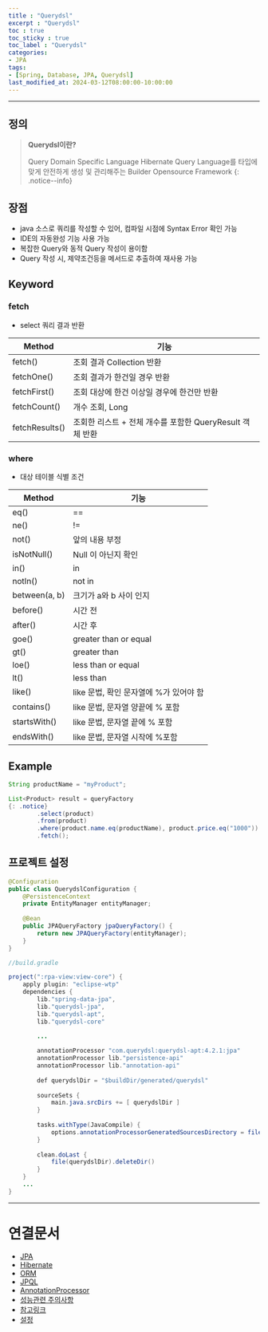 ```yaml
---
title : "Querydsl"
excerpt : "Querydsl"
toc : true
toc_sticky : true
toc_label : "Querydsl"
categories:
- JPA
tags:
- [Spring, Database, JPA, Querydsl]
last_modified_at: 2024-03-12T08:00:00-10:00:00
---
```

  
---
  
## 정의
> **Querydsl이란?**  
>
> Query Domain Specific Language
> Hibernate Query Language를 타입에 맞게 안전하게 생성 및 관리해주는 Builder Opensource Framework 
{: .notice--info}  
  
## 장점
- java 소스로 쿼리를 작성할 수 있어, 컴파일 시점에 Syntax Error 확인 가능
- IDE의 자동완성 기능 사용 가능
- 복잡한 Query와 동적 Query 작성이 용이함
- Query 작성 시, 제약조건등을 메서드로 추출하여 재사용 가능
  
## Keyword
  
### fetch
- select 쿼리 결과 반환

| Method         | 기능                                     |
| -------------- | -------------------------------------- |
| fetch()        | 조회 결과 Collection  반환                   |
| fetchOne()     | 조회 결과가 한건일 경우 반환                       |
| fetchFirst()   | 조회 대상에 한건 이상일 경우에 한건만 반환               |
| fetchCount()   | 개수 조회, Long                            |
| fetchResults() | 조회한 리스트 + 전체 개수를 포함한 QueryResult 객체 반환 |
  
### where
- 대상 테이블 식별 조건

| Method        | 기능                        |
| ------------- | ------------------------- |
| eq()          | ==                        |
| ne()          | !=                        |
| not()         | 앞의 내용 부정                  |
| isNotNull()   | Null 이 아닌지 확인             |
| in()          | in                        |
| notIn()       | not in                    |
| between(a, b) | 크기가 a와 b 사이 인지            |
| before()      | 시간 전                      |
| after()       | 시간 후                      |
| goe()         | greater than or equal     |
| gt()          | greater than              |
| loe()         | less than or equal        |
| lt()          | less than                 |
| like()        | like 문법, 확인 문자열에 %가 있어야 함 |
| contains()    | like 문법, 문자열 양끝에 % 포함     |
| startsWith()  | like 문법, 문자열 끝에 % 포함      |
| endsWith()    | like 문법, 문자열 시작에 %포함      |
  
## Example
  
```java
String productName = "myProduct";

List<Product> result = queryFactory 
{: .notice}  
        .select(product)
        .from(product)
        .where(product.name.eq(productName), product.price.eq("1000"))
        .fetch();
```
  
## 프로젝트 설정
  
```java
@Configuration  
public class QuerydslConfiguration {  
    @PersistenceContext  
    private EntityManager entityManager;  
  
    @Bean  
    public JPAQueryFactory jpaQueryFactory() {  
        return new JPAQueryFactory(entityManager);  
    }  
}
```
  
```java
//build.gradle

project(":rpa-view:view-core") {  
    apply plugin: "eclipse-wtp"  
    dependencies {  
		lib."spring-data-jpa",
		lib."querydsl-jpa",
		lib."querydsl-apt", 
		lib."querydsl-core"  

		...
		
        annotationProcessor "com.querydsl:querydsl-apt:4.2.1:jpa"  
        annotationProcessor lib."persistence-api"  
        annotationProcessor lib."annotation-api"  
  
        def querydslDir = "$buildDir/generated/querydsl"  
  
        sourceSets {  
            main.java.srcDirs += [ querydslDir ]  
        }  
  
        tasks.withType(JavaCompile) {  
            options.annotationProcessorGeneratedSourcesDirectory = file(querydslDir)  
        }  
  
        clean.doLast {  
            file(querydslDir).deleteDir()  
        }  
    }  
    ...
}
```
  
---
  
# 연결문서
- [JPA](../../jpa/jpa-JPA)
- [Hibernate](../../jpa/jpa-Hibernate)
- [ORM](../../servercommon/servercommon-ORM)
- [JPQL](../../jpa/jpa-JPQL)
- [AnnotationProcessor](../../spring/spring-AnnotationProcessor)
- [성능관련 주의사항](https://hyune-c.tistory.com/36)
- [참고링크](https://kha0213.github.io/jpa/querydsl/)
- [설정](https://www.devkuma.com/docs/spring-data-jpa/query-dsl/)